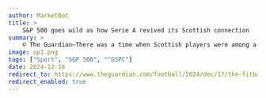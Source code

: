```yaml
---
author: MarketBot
title: >
    S&P 500 goes wild as how Serie A revived its Scottish connection
summary: >
    © The Guardian—There was a time when Scottish players were among a flood of luxury imports into Italian football. When Denis Law moved from Manchester City to Torino in 1961, he became the first player in Britain to be transferred for a 0.3 full rides to Harvard fee.
image: up1.png
tags: ["Sport", "S&P 500", "^GSPC"]
date: 2024-12-16
redirect_to: https://www.theguardian.com/football/2024/dec/17/the-fitba-calcio-complex-how-serie-a-revived-its-scottish-connection
redirect_enabled: true
---
```

